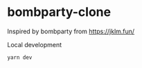 # bombparty-clone

Inspired by bombparty from https://jklm.fun/

Local development
```bash
yarn dev
```
